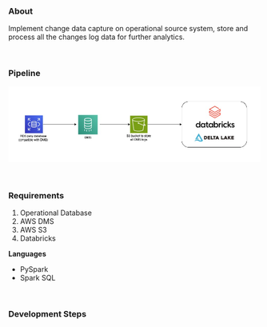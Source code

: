 ### About
Implement change data capture on operational source system, store and process all the changes log data for further analytics.

<br>

### Pipeline
![alt text](https://github.com/MinThuraZaw/PySpark-ETL-with-AWS-DMS-and-Databricks/blob/main/images/dms_pipeline.jpg)

<br>

### Requirements
1) Operational Database
2) AWS DMS
3) AWS S3
4) Databricks

**Languages**
* PySpark
* Spark SQL

<br>

### Development Steps

